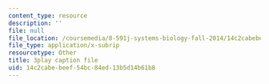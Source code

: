 ```yaml
---
content_type: resource
description: ''
file: null
file_location: /coursemedia/8-591j-systems-biology-fall-2014/14c2cabebeef54bc84ed13b5d14b61b8_m41DWardioc.vtt
file_type: application/x-subrip
resourcetype: Other
title: 3play caption file
uid: 14c2cabe-beef-54bc-84ed-13b5d14b61b8
---
```

